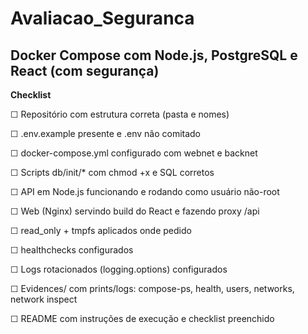 # Avaliacao_Seguranca
Docker Compose com Node.js, PostgreSQL e React (com segurança)
---
**Checklist**

☐ Repositório com estrutura correta (pasta e nomes)

☐ .env.example presente e .env não comitado

☐ docker-compose.yml configurado com webnet e backnet

☐ Scripts db/init/* com chmod +x e SQL corretos

☐ API em Node.js funcionando e rodando como usuário não-root

☐ Web (Nginx) servindo build do React e fazendo proxy /api

☐ read_only + tmpfs aplicados onde pedido

☐ healthchecks configurados

☐ Logs rotacionados (logging.options) configurados

☐ Evidences/ com prints/logs: compose-ps, health, users, networks, network inspect

☐ README com instruções de execução e checklist preenchido
